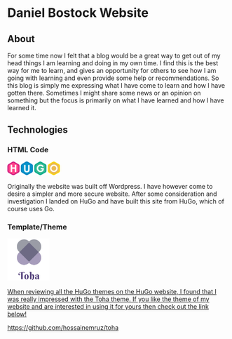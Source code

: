 # Daniel Bostock Website

## About

For some time now I felt that a blog would be a great way to get out of my head things I am learning and doing in my 
own time. I find this is the best way for me to learn, and gives an opportunity for others to see how I am going with
learning and even provide some help or recommendations. So this blog is simply me expressing what I have come to 
learn and how I have gotten there. Sometimes I might share some news or an opinion on something but the focus is
primarily on what I have learned and how I have learned it.

## Technologies

### HTML Code
<p align="left">
    <a href="https://hugo.com.au">
        <img src="themes/toha/static/assets/images/hugo-logo-wide.svg" width="120" title="Generated by HuGo"/>
    </a>
</p>

Originally the website was built off Wordpress. I have however come to desire a simpler and more secure website. After
some consideration and investigation I landed on HuGo and have built this site from HuGo, which of course uses Go.

### Template/Theme

<p align="left">
 <a href="https://gohugo.io" title="HuGo">
  <img src="themes\toha\static\assets\images\main-logo.png" width="96" title="Generated by HuGo">
</p>

When reviewing all the HuGo themes on the HuGo website, I found that I was really impressed with the Toha theme.
If you like the theme of my website and are interested in using it for yours then check out the link below!

https://github.com/hossainemruz/toha


